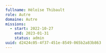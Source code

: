 ```yaml
---
fullname: Héloïse Thibault
role: Autre
domaine: Autre
missions:
  - start: 2022-10-27
    end: 2023-01-31
    status: admin
uuid: d2424c05-4f37-451e-8549-065b2a83b863
---
```

